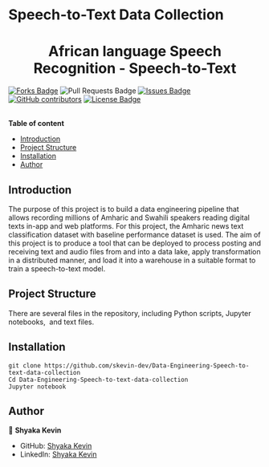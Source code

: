 # Speech-to-Text Data Collection
<h1 align="center">African language Speech Recognition - Speech-to-Text </h1>
<div>
<a href="https://github.com/STT-Data-Engineering/Speech_to_text"><img src="https://img.shields.io/github/forks/STT-Data-Engineering/Speech_to_text" alt="Forks Badge"/></a>
<a "https://github.com/STT-Data-Engineering/Speech_to_text/pulls"><img src="https://img.shields.io/github/issues-pr/STT-Data-Engineering/Speech_to_text" alt="Pull Requests Badge"/></a>
<a href="https://github.com/STT-Data-Engineering/Speech_to_text/issues"><img src="https://img.shields.io/github/issues/STT-Data-Engineering/Speech_to_text" alt="Issues Badge"/></a>
<a href="https://github.com/STT-Data-Engineering/Speech_to_text/graphs/contributors"><img alt="GitHub contributors" src="https://img.shields.io/github/contributors/STT-Data-Engineering/Speech_to_text?color=2b9348"></a>
<a href="https://github.com/STT-Data-Engineering/Speech_to_text/blob/main/LICENSE"><img src="https://img.shields.io/github/license/STT-Data-Engineering/Speech_to_text?color=2b9348" alt="License Badge"/></a>
</div>
</br>

**Table of content**

- [Introduction](#Introduction)
- [Project  Structure](#ProjectStructure)
- [Installation](#Installation)
- [Author](#Author)

## Introduction
The purpose of this project is to build a data engineering pipeline that allows recording millions of Amharic and Swahili speakers reading digital texts in-app and web platforms. For this project, the Amharic news text classification dataset with baseline performance dataset is used. 
The aim of this project is to produce a tool that can be deployed to process posting and receiving text and audio files from and into a data lake, apply transformation in a distributed manner, and load it into a warehouse in a suitable format to train a speech-to-text model. 



## Project Structure
There are several files in the repository, including Python scripts, Jupyter notebooks,  and text files. 

## Installation
```
git clone https://github.com/skevin-dev/Data-Engineering-Speech-to-text-data-collection
Cd Data-Engineering-Speech-to-text-data-collection
Jupyter notebook 
```

## Author

👤 **Shyaka Kevin**

- GitHub: [Shyaka Kevin](https://github.com/skevin-dev)
- LinkedIn: [Shyaka Kevin](https://www.linkedin.com/in/shyaka-kevin/)
